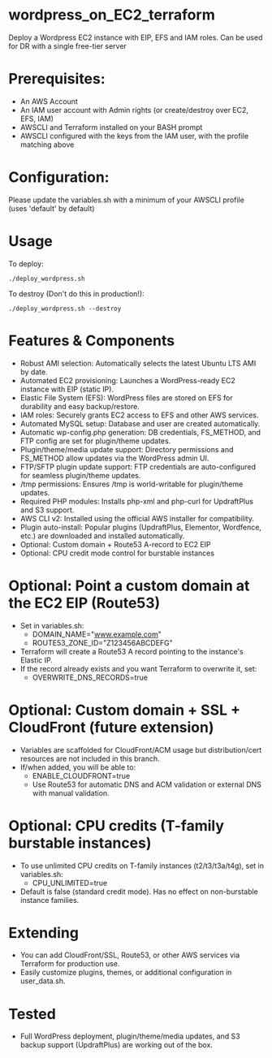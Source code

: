 # wordpress_on_EC2_terraform
Deploy a Wordpress EC2 instance with EIP, EFS and IAM roles. Can be used for DR with a single free-tier server

# Prerequisites:
- An AWS Account
- An IAM user account with Admin rights (or create/destroy over EC2, EFS, IAM)
- AWSCLI and Terraform installed on your BASH prompt
- AWSCLI configured with the keys from the IAM user, with the profile matching above

# Configuration:
Please update the variables.sh with a minimum of your AWSCLI profile (uses 'default' by default)

# Usage
To deploy:
```
./deploy_wordpress.sh
```
To destroy (Don't do this in production!):
```
./deploy_wordpress.sh --destroy
```

# Features & Components
- Robust AMI selection: Automatically selects the latest Ubuntu LTS AMI by date.
- Automated EC2 provisioning: Launches a WordPress-ready EC2 instance with EIP (static IP).
- Elastic File System (EFS): WordPress files are stored on EFS for durability and easy backup/restore.
- IAM roles: Securely grants EC2 access to EFS and other AWS services.
- Automated MySQL setup: Database and user are created automatically.
- Automatic wp-config.php generation: DB credentials, FS_METHOD, and FTP config are set for plugin/theme updates.
- Plugin/theme/media update support: Directory permissions and FS_METHOD allow updates via the WordPress admin UI.
- FTP/SFTP plugin update support: FTP credentials are auto-configured for seamless plugin/theme updates.
- /tmp permissions: Ensures /tmp is world-writable for plugin/theme updates.
- Required PHP modules: Installs php-xml and php-curl for UpdraftPlus and S3 support.
- AWS CLI v2: Installed using the official AWS installer for compatibility.
- Plugin auto-install: Popular plugins (UpdraftPlus, Elementor, Wordfence, etc.) are downloaded and installed automatically.
- Optional: Custom domain + Route53 A-record to EC2 EIP
- Optional: CPU credit mode control for burstable instances

# Optional: Point a custom domain at the EC2 EIP (Route53)
- Set in variables.sh:
  - DOMAIN_NAME="www.example.com"
  - ROUTE53_ZONE_ID="Z123456ABCDEFG"
- Terraform will create a Route53 A record pointing to the instance's Elastic IP.
- If the record already exists and you want Terraform to overwrite it, set:
  - OVERWRITE_DNS_RECORDS=true

# Optional: Custom domain + SSL + CloudFront (future extension)
- Variables are scaffolded for CloudFront/ACM usage but distribution/cert resources are not included in this branch.
- If/when added, you will be able to:
  - ENABLE_CLOUDFRONT=true
  - Use Route53 for automatic DNS and ACM validation or external DNS with manual validation.

# Optional: CPU credits (T-family burstable instances)
- To use unlimited CPU credits on T-family instances (t2/t3/t3a/t4g), set in variables.sh:
  - CPU_UNLIMITED=true
- Default is false (standard credit mode). Has no effect on non-burstable instance families.

# Extending
- You can add CloudFront/SSL, Route53, or other AWS services via Terraform for production use.
- Easily customize plugins, themes, or additional configuration in user_data.sh.

# Tested
- Full WordPress deployment, plugin/theme/media updates, and S3 backup support (UpdraftPlus) are working out of the box.
